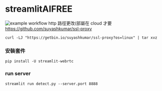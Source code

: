 # streamlitAIFREE
![example workflow](https://github.com/<OWNER>/<REPOSITORY>/actions/workflows/<WORKFLOW_FILE>/badge.svg)
http 路徑更改(部屬在 cloud 才要
https://github.com/suyashkumar/ssl-proxy

```
curl -LJ "https://getbin.io/suyashkumar/ssl-proxy?os=linux" | tar xvz 
```

### 安裝套件
```
pip install -U streamlit-webrtc
```

### run server
```
streamlit run detect.py --server.port 8888
```

